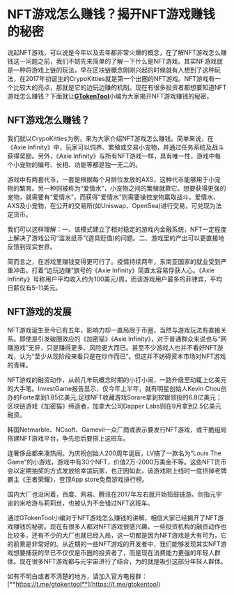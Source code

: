# NFT游戏怎么赚钱？揭开NFT游戏赚钱的秘密

说起NFT游戏，可以说是今年以及去年都非常火爆的概念，在了解NFT游戏怎么赚钱这一问题之前，我们不妨先来简单的了解一下什么是NFT游戏。其实NF游戏就是一种将游戏上链的玩法，早在区块链概念刚刚兴起的时候就有人想到了这种玩法，在2017年初诞生的CrypoKitties就是第一个出圈的NFT游戏。NFT游戏有一个比较大的亮点，那就是它的边玩边赚的机制。现在有很多投资者都想要知道NFT游戏怎么赚钱？下面就让[**GTokenTool**](https://docs.gtokentool.com/)小编为大家揭开NFT游戏赚钱的秘密。

## NFT游戏怎么赚钱？

我们就以CrypoKitties为例，来为大家介绍NFT游戏怎么赚钱。简单来说，在《Axie Infinity》中，玩家可以饲养、繁殖或交易小宠物，并通过任务系统及战斗获得奖励。另外，《Axie Infinity》与所有NFT游戏一样，具有唯一性，游戏中每个小宠物的编号、长相、功能等都是独一无二的。

游戏中有两套代币，一套是根据每个月排位发放的AXS，这种代币能够用于小宠物的繁育。另一种则被称为“爱情水”，小宠物之间的繁殖就靠它。想要获得更强的宠物，就需要有“爱情水”，而获得“爱情水”则需要操控宠物赢取战斗。爱情水、AXS及小宠物，在公开的交易所(如Uniswap、OpenSea)进行交易，可兑现为法定货币。

我们可以这样理解：一、该模式建立了相对稳定的游戏内金融系统，NFT一定程度上解决了游戏公司“滥发纸币”(道具贬值)的问题。二、游戏里的产出可以更直接地反馈到现实世界。

简而言之，在游戏里赚钱变得更可行了。疫情持续两年，东南亚国家的就业受到严重冲击。打着“边玩边赚”旗号的《Axie Infinity》简直太容易俘获人心。《Axie Infinity》号称用户平均收入约为100美元/周，而该游戏用户最多的菲律宾，平均日薪仅有5-11美元。

## NFT游戏的发展

NFT游戏诞生至今已有五年，影响力却一直局限于币圈，当然与游戏玩法有直接关系。即使是引发破圈效应的《加密猫》《Axie Infinity》，对于普通群众来说也与“网赚游戏”无异，只是赚得更多、风险更大而已。甚至不少游戏人也并不看好NFT游戏，认为“至少从现阶段来看只是在炒作而已”。但这并不妨碍资本市场对NFT游戏的青睐。

NFT游戏的融资动作，从前几年玩概念时期的小打小闹，一路升级至动辄上亿美元的大手笔。InvestGame报告显示，仅今年上半年，就有明星创始人Kevin Chou创办的Forte拿到1.85亿美元;足球NFT收藏游戏Sorare拿到软银领投的6.8亿美元；区块链游戏《加密猫》缔造者，加拿大公司Dapper Labs则在9月拿到2.5亿美元融资。

韩国Netmarble、NCsoft、Gamevil一众厂商或表示要发行NFT游戏，或干脆组局搭建NFT游戏平台，争先恐后要搭上这班车。

连奢侈品都来凑热闹。为庆祝创始人200周年诞辰，LV搞了一款名为“Louis The Game”的小游戏，游戏中有30个NFT，价值2万-2000万美金不等。这些NFT货币会以定期抽奖的方式发放给幸运玩家，也正因如此，该游戏刚上线时一度挤掉老牌霸主《王者荣耀》，登顶App store免费游戏排行榜。

国内大厂也没闲着，百度、网易、腾讯在2017年左右就开始捣鼓链游。剑指元宇宙的米哈游与莉莉丝，也被认为不会错过NFT这班车。

通过GTokenTool小编对于NFT游戏怎么赚钱的讲解，相信大家已经揭开了NFT游戏赚钱的秘密。现在有很多人都对NFT游戏很感兴趣，一些投资机构的融资动作也比较多，还有不少的大厂也就已经入局，这一切都是因为NFT游戏是大有可为，它的前景是非常好的。从近期的一些NFT游戏的开发者中，我们能够发现其实NFT游戏想要捕获的早已不仅仅是币圈的投资者了，而是现在消费能力更强的年轻人群体。现在很多NFT游戏都与元宇宙进行了结合，为的就是吸引这部分年轻人群体。

如有不明白或者不清楚的地方，请加入官方电报群：[**https://t.me/gtokentool**](https://t.me/gtokentool)
